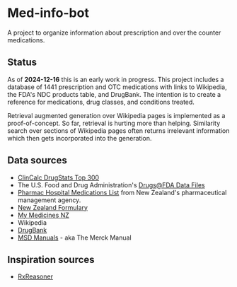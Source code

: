 # Med-info-bot

A project to organize information about prescription and over the counter medications.

## Status

As of **2024-12-16** this is an early work in progress. This project includes a database of 1441 prescription and OTC medications with links to Wikipedia, the FDA's NDC products table, and DrugBank. The intention is to create a reference for medications, drug classes, and conditions treated.

Retrieval augmented generation over Wikipedia pages is implemented as a proof-of-concept. So far, retrieval is hurting more than helping. Similarity search over sections of Wikipedia pages often returns irrelevant information which then gets incorporated into the generation.

## Data sources

- [ClinCalc DrugStats Top 300][1]
- The U.S. Food and Drug Administration's [Drugs@FDA Data Files][7]
- [Pharmac Hospital Medications List][2] from New Zealand's pharmaceutical management agency.
- [New Zealand Formulary][4]
- [My Medicines NZ][5]
- Wikipedia
- [DrugBank][3]
- [MSD Manuals][6] - aka The Merck Manual


## Inspiration sources

- [RxReasoner][8]


[1]: https://clincalc.com/DrugStats/Top300Drugs.aspx
[2]: https://schedule.pharmac.govt.nz/pub/HML/archive/
[3]: https://go.drugbank.com/
[4]: https://nzformulary.org/
[5]: https://www.mymedicines.nz/
[6]: https://www.msdmanuals.com/
[7]: https://www.fda.gov/drugs/drug-approvals-and-databases/drugsfda-data-files
[8]: https://www.rxreasoner.com/
